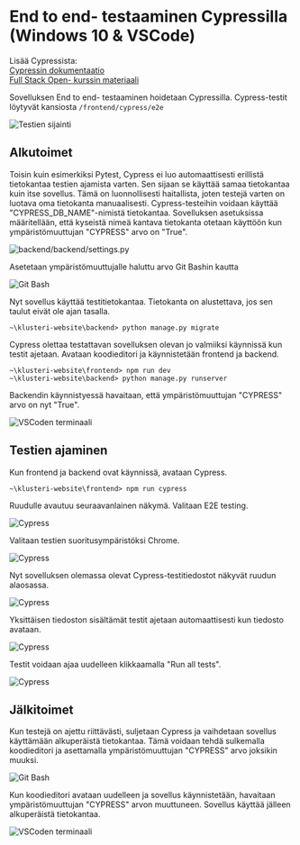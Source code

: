 # End to end- testaaminen Cypressilla (Windows 10 & VSCode)

Lisää Cypressista: \
[Cypressin dokumentaatio](https://docs.cypress.io/guides/overview/why-cypress) \
[Full Stack Open- kurssin materiaali](https://fullstackopen.com/osa5/end_to_end_testaus_cypress) 

Sovelluksen End to end- testaaminen hoidetaan Cypressilla. Cypress-testit löytyvät kansiosta `/frontend/cypress/e2e`

![Testien sijainti](docs/img/cypress_img/cypress_guide1.png)

## Alkutoimet

Toisin kuin esimerkiksi Pytest, Cypress ei luo automaattisesti erillistä tietokantaa testien ajamista varten.
Sen sijaan se käyttää samaa tietokantaa kuin itse sovellus. Tämä on luonnollisesti haitallista, joten testejä varten on luotava oma tietokanta manuaalisesti.
Cypress-testeihin voidaan käyttää "CYPRESS_DB_NAME"-nimistä tietokantaa.
Sovelluksen asetuksissa määritellään, että kyseistä nimeä kantava tietokanta otetaan käyttöön kun ympäristömuuttujan "CYPRESS" arvo on "True".

![backend/backend/settings.py](docs/img/cypress_img/cypress_guide2.png)

Asetetaan ympäristömuuttujalle haluttu arvo Git Bashin kautta

![Git Bash](docs/img/cypress_img/cypress_guide3.png)

Nyt sovellus käyttää testitietokantaa. Tietokanta on alustettava, jos sen taulut eivät ole ajan tasalla.
```{bash}
~\klusteri-website\backend> python manage.py migrate
```
Cypress olettaa testattavan sovelluksen olevan jo valmiiksi käynnissä kun testit ajetaan. Avataan koodieditori ja käynnistetään frontend ja backend. 

```{bash}
~\klusteri-website\frontend> npm run dev
~\klusteri-website\backend> python manage.py runserver
```

Backendin käynnistyessä havaitaan, että ympäristömuuttujan "CYPRESS" arvo on nyt "True".

![VSCoden terminaali](docs/img/cypress_img/cypress_guide4.png)

## Testien ajaminen

Kun frontend ja backend ovat käynnissä, avataan Cypress.

```{bash}
~\klusteri-website\frontend> npm run cypress
```

Ruudulle avautuu seuraavanlainen näkymä. Valitaan E2E testing.

![Cypress](docs/img/cypress_img/cypress_guide5.png)

Valitaan testien suoritusympäristöksi Chrome.

![Cypress](docs/img/cypress_img/cypress_guide6.png)

Nyt sovelluksen olemassa olevat Cypress-testitiedostot näkyvät ruudun alaosassa.

![Cypress](docs/img/cypress_img/cypress_guide7.png)

Yksittäisen tiedoston sisältämät testit ajetaan automaattisesti kun tiedosto avataan.

![Cypress](docs/img/cypress_img/cypress_guide8.png)

Testit voidaan ajaa uudelleen klikkaamalla "Run all tests".

![Cypress](docs/img/cypress_img/cypress_guide9.png)

## Jälkitoimet

Kun testejä on ajettu riittävästi, suljetaan Cypress ja vaihdetaan sovellus käyttämään alkuperäistä tietokantaa. Tämä voidaan tehdä sulkemalla koodieditori ja asettamalla ympäristömuuttujan "CYPRESS" arvo joksikin muuksi. 

![Git Bash](docs/img/cypress_img/cypress_guide10.png)

Kun koodieditori avataan uudelleen ja sovellus käynnistetään, havaitaan ympäristömuuttujan "CYPRESS" arvon muuttuneen. Sovellus käyttää jälleen alkuperäistä tietokantaa.

![VSCoden terminaali](docs/img/cypress_img/cypress_guide11.png)
